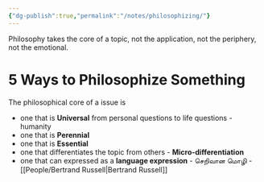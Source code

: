 ```yaml
---
{"dg-publish":true,"permalink":"/notes/philosophizing/"}
---
```



Philosophy takes the core of a topic, not the application, not the periphery, not the emotional. 

# 5 Ways to Philosophize Something
The philosophical core of a issue is 
- one that is **Universal**
	from personal questions to life questions - humanity 
- one that is **Perennial** 
- one that is **Essential**
- one that differentiates the topic from others - **Micro-differentiation** 
- one that can expressed as a **language expression** - செறிவான மொழி - [[People/Bertrand Russell\|Bertrand Russell]] 
